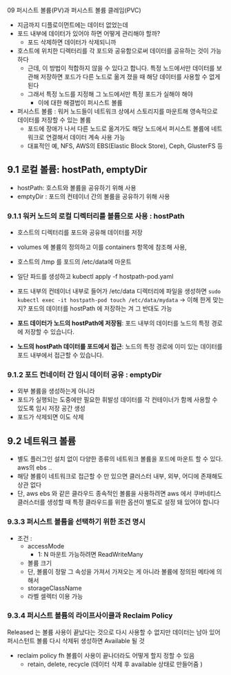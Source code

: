 09 퍼시스트 볼륨(PV)과 퍼시스트 볼륨 클레임(PVC)
- 지금까지 디플로이먼트에는 데이터 없었는데
- 포드 내부에 데이터가 있어야 하면 어떻게 관리해야 할까?
    - 포드 삭제하면 데이터가 삭제되니까
- 호스트에 위치한 디렉터리를 각 포드와 공유함으로써 데이터를 공유하는 것이 가능하다
    - 근데, 이 방법이 적합하지 않을 수 있다고 합니다. 특정 노드에서만 데이터를 보관해 저장하면 포드가 다른 노드로 옮겨 졌을 때 해당 데이터를 사용할 수 없게 된다
    - 그래서 특정 노드를 지정해 그 노드에서만 특정 포드가 실해야 해야
      - 이에 대한 해결법이 퍼시스트 볼륨
- 퍼시스트 볼륨 : 워커 노드들이 네트워크 상에서 스토리지를 마운트해 영속적으로 데이터를 저장할 수 있는 볼륨
    - 포드에 장애가 나서 다른 노드로 옮겨가도 해당 노드에서 퍼시스트 볼륨에 네트워크로 연결해서 데이터 계속 사용 가능
    - 대표적인 예, NFS, AWS의 EBS(Elastic Block Store), Ceph, GlusterFS 등
 
## 9.1 로컬 볼륨: hostPath, emptyDir

- hostPath: 호스트와 볼륨을 공유하기 위해 사용
- emptyDir : 포드의 컨테이너 간의 볼륨을 공유하기 위해 사용

### 9.1.1 워커 노드의 로컬 디렉터리를 볼륨으로 사용 : hostPath

- 호스트의 디렉터리를 포드와 공유해 데이터를 저장

- volumes 에 볼륨의 정의하고 이를 containers 항목에 참조해 사용,
- 호스트의 /tmp 를 포드의 /etc/data에 마운트
- 일단 파드를 생성하고  kubectl apply -f hostpath-pod.yaml
- 포드 내부의 컨테이너 내부로 들어가 /etc/data 디렉터리에 파일을 생성하면
 `sudo kubectl exec -it hostpath-pod touch /etc/data/mydata`
→ 이해 한게 맞는지? 포드의 데이터를 hostPath 에 저장하는 겨 그 반대도 가능

- **포드 데이터가 노드의 hostPath에 저장됨**: 포드 내부의 데이터를 노드의 특정 경로에 저장할 수 있습니다.
- **노드의 hostPath 데이터를 포드에서 접근**: 노드의 특정 경로에 이미 있는 데이터를 포드 내부에서 접근할 수 있습니다.
### 9.1.2 포드 컨네이터 간 임시 데이터 공유 : emptyDir

- 외부 볼륨을 생성하는게 아니라
- 포드가 실행되는 도중에만 필요한 휘발성 데이터를 각 컨테이너가 함께 사용할 수 있도록 임시 저장 공간 생성
- 포드가 삭제되면 이도 삭제

## 9.2 네트워크 볼륨

- 별도 플러그인 설치 없이 다양한 종류의 네트워크 볼륨을 포드에 마운트 할 수 있다. aws의 ebs ..
- 해당 볼륨이 네트워크로 접근할 수 만 있으면 클러스터 내부, 외부, 어디에 존재해도 상관 없다
- 단, aws ebs 와 같은 클라우드 종속적인 볼륨을 사용하려면 aws 에서 쿠버네티스 클러스터를 생성할 때 특정 클라우드를 위한 옵션이 별도로 설정 돼 있어야 합니다
### 9.3.3 퍼시스트 볼륨을 선택하기 위한 조건 명시

- 조건 :
    - accessMode
        - 1: N 마운트 가능하려면 ReadWriteMany
    - 볼륨 크기
    - 단, 볼륨이 정말 그 속성을 가져서 가져오는 게 아니라 볼륨에 정의된 메타에 의해서
    - storageClassName
    - 라벨 셀렉터 이용 가능

### 9.3.4 퍼시스트 볼륨의 라이프사이클과 Reclaim Policy
Released 는 볼륨 사용이 끝났다는 것으로 다시 사용할 수 없지만 데이터는 남아 있어 퍼시스턴트 볼륨 다시 삭제뒤 생성하면 Available 될 것 

- reclaim policy fh 볼륨이 사용이 끝나더라도 어떻게 할지 정할 수 있음
    - retain, delete, recycle (데이터 삭제 후 available 상태로 만들어줌 )
